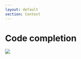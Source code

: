 ```yaml
---
layout: default
section: Context
---
```


# Code completion

<div class="mt-16">
    <img class="" src="/context.1.png">
</div>
